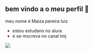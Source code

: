## bem vindo a o meu perfil 🍒 

meu nome é Maiza pereira luiz

- estou estudano no alura 
- e se-inscreva no canal tmj

![](https://media1.tenor.com/m/Ma37WF5Z8XwAAAAC/stand-cat.gif)








